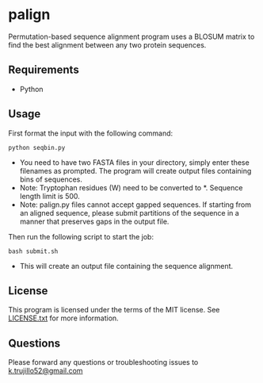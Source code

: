 # palign
Permutation-based sequence alignment program uses a BLOSUM matrix to find the best alignment between any two protein sequences. 
## Requirements
- Python
## Usage
First format the input with the following command:
```
python seqbin.py
```

- You need to have two FASTA files in your directory, simply enter these filenames as prompted. The program will create output files containing bins of sequences. 
- Note: Tryptophan residues (W) need to be converted to *. Sequence length limit is 500.
- Note: palign.py files cannot accept gapped sequences. If starting from an aligned sequence, please submit partitions of the sequence in a manner that preserves gaps in the output file.

Then run the following script to start the job:
 ```
 bash submit.sh
 ```
 
 - This will create an output file containing the sequence alignment. 
## License
This program is licensed under the terms of the MIT license. See [LICENSE.txt](https://github.com/ktrujillo52/palign/blob/master/LICENSE.txt) for more information. 

## Questions
Please forward any questions or troubleshooting issues to k.trujillo52@gmail.com
